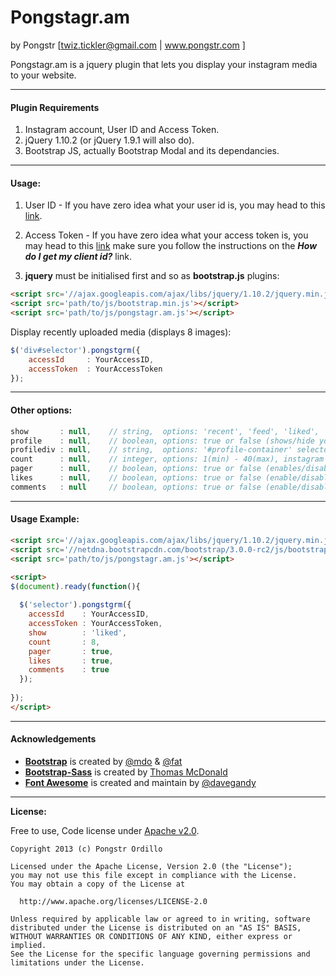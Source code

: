Pongstagr.am
==============================================
by Pongstr [twiz.tickler@gmail.com | www.pongstr.com ]

Pongstagr.am is a jquery plugin that lets you display your instagram media to your website.


---------

#### Plugin Requirements

1. Instagram account, User ID and Access Token.
2. jQuery 1.10.2 (or jQuery 1.9.1 will also do).
3. Bootstrap JS, actually Bootstrap Modal and its dependancies.


---------

#### Usage:

1. User ID - If you have zero idea what your user id is, you may head to this 
   [link](http://jelled.com/instagram/lookup-user-id).

2. Access Token - If you have zero idea what your access token is, you may head to this
   [link](http://jelled.com/instagram/access-token) make sure you follow the instructions 
   on the ***How do I get my client id?*** link. 

3. **jquery** must be initialised first and so as **bootstrap.js** plugins:

```html
<script src='//ajax.googleapis.com/ajax/libs/jquery/1.10.2/jquery.min.js'></script>
<script src='path/to/js/bootstrap.min.js'></script>  
<script src='path/to/js/pongstagr.am.js'></script>  
```



Display recently uploaded media (displays 8 images):
  
```javascript
$('div#selector').pongstgrm({
    accessId     : YourAccessID,
    accessToken  : YourAccessToken
});
  ```

---------

#### Other options:
  
  
```javascript
show       : null,    // string,  options: 'recent', 'feed', 'liked', 'user'
profile    : null,    // boolean, options: true or false (shows/hide your instagram profile info)
profilediv : null,    // string,  options: '#profile-container' selector where you want your profile to be loaded
count      : null,    // integer, options: 1(min) - 40(max), instagram limits the maximum number of photos to 40
pager      : null,    // boolean, options: true or false (enables/disable load more button)
likes      : null,    // boolean, options: true or false (enable/disable like icon and count)
comments   : null     // boolean, options: true or false (enable/disable comments icon and count)
```


---------

#### Usage Example:

```html
<script src='//ajax.googleapis.com/ajax/libs/jquery/1.10.2/jquery.min.js'></script>
<script src='//netdna.bootstrapcdn.com/bootstrap/3.0.0-rc2/js/bootstrap.min.js'></script>
<script src='path/to/js/pongstagr.am.js'></script>

<script>
$(document).ready(function(){
  
  $('selector').pongstgrm({
    accessId    : YourAccessID,
    accessToken : YourAccessToken,
    show        : 'liked',
    count       : 8,
    pager       : true,
    likes       : true,
    comments    : true
  });
  
});
</script>
```

---------

#### Acknowledgements 
  
  - **[Bootstrap](http://twitter.github.io/bootstrap/)** is created by [@mdo](http://twitter.com/mdo) &amp; [@fat](http://twitter.com/fat)
  - **[Bootstrap-Sass](https://github.com/thomas-mcdonald/bootstrap-sass)** is created by [Thomas McDonald](https://github.com/thomas-mcdonald)
  - **[Font Awesome](http://fontawesome.io/)** is created and maintain by [@davegandy](http://twitter.com/davegandy)

---------

**License:**

Free to use, Code license under [Apache v2.0](http://www.apache.org/licenses/LICENSE-2.0).

```
Copyright 2013 (c) Pongstr Ordillo

Licensed under the Apache License, Version 2.0 (the "License");
you may not use this file except in compliance with the License.
You may obtain a copy of the License at

  http://www.apache.org/licenses/LICENSE-2.0

Unless required by applicable law or agreed to in writing, software
distributed under the License is distributed on an "AS IS" BASIS,
WITHOUT WARRANTIES OR CONDITIONS OF ANY KIND, either express or implied.
See the License for the specific language governing permissions and
limitations under the License.
```
